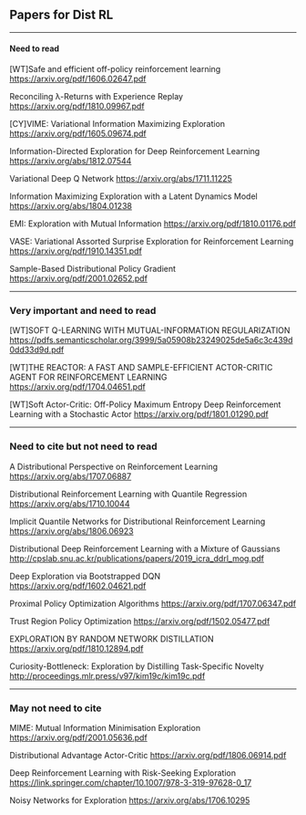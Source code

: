 ## Papers for Dist RL
---
#### Need to read

[WT]Safe and efficient off-policy reinforcement learning
https://arxiv.org/pdf/1606.02647.pdf

Reconciling λ-Returns with Experience Replay
https://arxiv.org/pdf/1810.09967.pdf

[CY]VIME: Variational Information Maximizing Exploration
https://arxiv.org/pdf/1605.09674.pdf

Information-Directed Exploration for Deep Reinforcement Learning
https://arxiv.org/abs/1812.07544

Variational Deep Q Network
https://arxiv.org/abs/1711.11225

Information Maximizing Exploration with a Latent Dynamics Model
https://arxiv.org/abs/1804.01238

EMI: Exploration with Mutual Information
https://arxiv.org/pdf/1810.01176.pdf

VASE: Variational Assorted Surprise Exploration for Reinforcement Learning
https://arxiv.org/pdf/1910.14351.pdf

Sample-Based Distributional Policy Gradient
https://arxiv.org/pdf/2001.02652.pdf

---
### Very important and need to read
[WT]SOFT Q-LEARNING WITH MUTUAL-INFORMATION REGULARIZATION
https://pdfs.semanticscholar.org/3999/5a05908b23249025de5a6c3c439d0dd33d9d.pdf

[WT]THE REACTOR: A FAST AND SAMPLE-EFFICIENT ACTOR-CRITIC AGENT FOR REINFORCEMENT LEARNING
https://arxiv.org/pdf/1704.04651.pdf

[WT]Soft Actor-Critic: Off-Policy Maximum Entropy Deep Reinforcement Learning with a Stochastic Actor
https://arxiv.org/pdf/1801.01290.pdf

---
### Need to cite but not need to read

A Distributional Perspective on Reinforcement Learning
https://arxiv.org/abs/1707.06887

Distributional Reinforcement Learning with Quantile Regression
https://arxiv.org/abs/1710.10044

Implicit Quantile Networks for Distributional Reinforcement Learning
https://arxiv.org/abs/1806.06923

Distributional Deep Reinforcement Learning with a Mixture of Gaussians
http://cpslab.snu.ac.kr/publications/papers/2019_icra_ddrl_mog.pdf

Deep Exploration via Bootstrapped DQN
https://arxiv.org/pdf/1602.04621.pdf

Proximal Policy Optimization Algorithms
https://arxiv.org/pdf/1707.06347.pdf

Trust Region Policy Optimization
https://arxiv.org/pdf/1502.05477.pdf

EXPLORATION BY RANDOM NETWORK DISTILLATION
https://arxiv.org/pdf/1810.12894.pdf

Curiosity-Bottleneck: Exploration by Distilling Task-Specific Novelty
http://proceedings.mlr.press/v97/kim19c/kim19c.pdf

---
### May not need to cite

MIME: Mutual Information Minimisation Exploration
https://arxiv.org/pdf/2001.05636.pdf

Distributional Advantage Actor-Critic
https://arxiv.org/pdf/1806.06914.pdf

Deep Reinforcement Learning with Risk-Seeking Exploration
https://link.springer.com/chapter/10.1007/978-3-319-97628-0_17

Noisy Networks for Exploration
https://arxiv.org/abs/1706.10295

